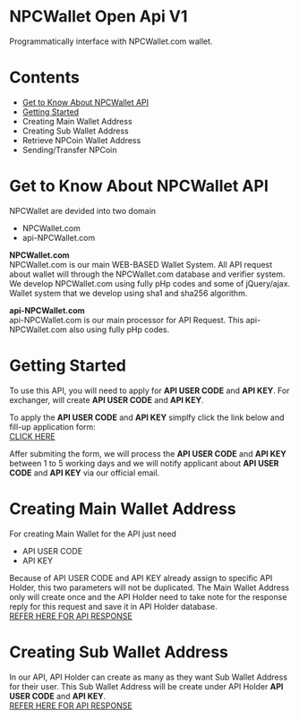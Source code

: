 # NPCWallet Open Api V1
Programmatically interface with NPCWallet.com wallet.

# Contents
* <a href="#get-to-know-about-npcwallet-api">Get to Know About NPCWallet API</a>
* <a href="#getting-started">Getting Started</a>
* Creating Main Wallet Address
* Creating Sub Wallet Address
* Retrieve NPCoin Wallet Address
* Sending/Transfer NPCoin

# Get to Know About NPCWallet API
NPCWallet are devided into two domain
* NPCWallet.com
* api-NPCWallet.com

<b>NPCWallet.com</b>
<br>
NPCWallet.com is our main WEB-BASED Wallet System. All API request about wallet will through the NPCWallet.com database and verifier system. We develop NPCWallet.com using fully pHp codes and some of jQuery/ajax. Wallet system that we develop using sha1 and sha256 algorithm.

<b>api-NPCWallet.com</b>
<br>
api-NPCWallet.com is our main processor for API Request. This api-NPCWallet.com also using fully pHp codes.


# Getting Started
To use this API, you will need to apply for <b>API USER CODE</b> and <b>API KEY</b>. For exchanger, will create <b>API USER CODE</b> and <b>API KEY</b>.

To apply the <b>API USER CODE</b> and <b>API KEY</b> simplfy click the link below and fill-up application form:
<br>
<a href="https://docs.google.com/forms/d/e/1FAIpQLSe-tiyf0ffiowj7UrDlch1CZCxOuAtfEBLECUhTogsVXxLHhA/viewform?c=0&w=1">CLICK HERE</a>

Affer submiting the form, we will process the <b>API USER CODE</b> and <b>API KEY</b> between 1 to 5 working days and we will notify applicant about <b>API USER CODE</b> and <b>API KEY</b> via our official email.
  
# Creating Main Wallet Address
For creating Main Wallet for the API just need
* API USER CODE
* API KEY

Because of API USER CODE and API KEY already assign to specific API Holder, this two parameters will not be duplicated.
The Main Wallet Address only will create once and the API Holder need to take note for the response reply for this request and save it in API Holder database.
<br>
<a href="https://github.com/npcoincoreteam/NPCoin/blob/master/NPCWallet/OpenApiWallet/Create-Main-Wallet.txt">REFER HERE FOR API RESPONSE</a>

# Creating Sub Wallet Address
In our API, API Holder can create as many as they want Sub Wallet Address for their user. This Sub Wallet Address will be create under API Holder <b>API USER CODE</b> and <b>API KEY</b>.
<br>
<a href="https://github.com/npcoincoreteam/NPCoin/blob/master/NPCWallet/OpenApiWallet/Create-Sub-Wallet.txt">REFER HERE FOR API RESPONSE</a>
